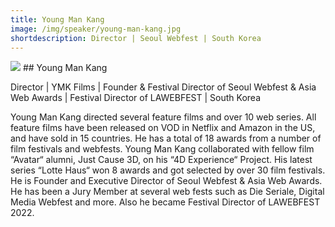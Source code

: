 ```yaml
---
title: Young Man Kang
image: /img/speaker/young-man-kang.jpg
shortdescription: Director | Seoul Webfest | South Korea
---
```

<img src="/img/speaker/young-man-kang.jpg">
## Young Man Kang

Director | YMK Films | Founder & Festival Director of Seoul Webfest & Asia Web Awards | Festival Director of LAWEBFEST | South Korea

Young Man Kang directed several feature films and over 10 web series. All feature films have been released on VOD in Netflix and Amazon in the US, and have sold in 15 countries. He has a total of 18 awards from a number of film festivals and webfests. Young Man Kang collaborated with fellow film “Avatar“ alumni, Just Cause 3D, on his “4D Experience“ Project. His latest series “Lotte Haus“ won 8 awards and got selected by over 30 film festivals. He is Founder and Executive Director of Seoul Webfest & Asia Web Awards. He has been a Jury Member at several web fests such as Die Seriale, Digital Media Webfest and more. Also he became Festival Director of LAWEBFEST 2022.